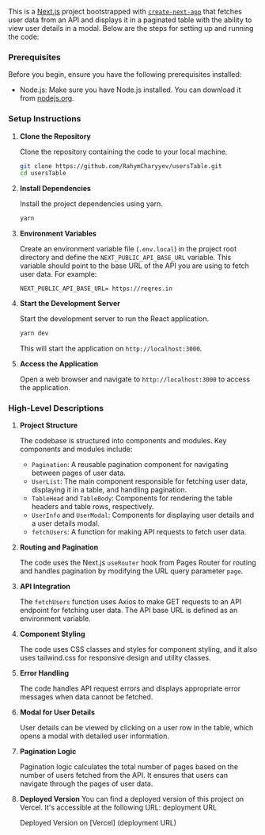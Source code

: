 This is a [Next.js](https://nextjs.org/) project bootstrapped with [`create-next-app`](https://github.com/vercel/next.js/tree/canary/packages/create-next-app) that fetches user data from an API and displays it in a paginated table with the ability to view user details in a modal. Below are the steps for setting up and running the code:

### Prerequisites
Before you begin, ensure you have the following prerequisites installed:

- Node.js: Make sure you have Node.js installed. You can download it from [nodejs.org](https://nodejs.org/).

### Setup Instructions

1. **Clone the Repository**

   Clone the repository containing the code to your local machine.

   ```bash
   git clone https://github.com/RahymCharyyev/usersTable.git
   cd usersTable
   ```

2. **Install Dependencies**

   Install the project dependencies using yarn.

   ```bash
   yarn 
   ```

3. **Environment Variables**

   Create an environment variable file (`.env.local`) in the project root directory and define the `NEXT_PUBLIC_API_BASE_URL` variable. This variable should point to the base URL of the API you are using to fetch user data. For example:

   ```
   NEXT_PUBLIC_API_BASE_URL= https://reqres.in
   ```

4. **Start the Development Server**

   Start the development server to run the React application.

   ```bash
   yarn dev
   ```

   This will start the application on `http://localhost:3000`.

5. **Access the Application**

   Open a web browser and navigate to `http://localhost:3000` to access the application.

### High-Level Descriptions

1. **Project Structure**

   The codebase is structured into components and modules. Key components and modules include:
   
   - `Pagination`: A reusable pagination component for navigating between pages of user data.
   - `UserList`: The main component responsible for fetching user data, displaying it in a table, and handling pagination.
   - `TableHead` and `TableBody`: Components for rendering the table headers and table rows, respectively.
   - `UserInfo` and `UserModal`: Components for displaying user details and a user details modal.
   - `fetchUsers`: A function for making API requests to fetch user data.

2. **Routing and Pagination**

   The code uses the Next.js `useRouter` hook from Pages Router for routing and handles pagination by modifying the URL query parameter `page`.

3. **API Integration**

   The `fetchUsers` function uses Axios to make GET requests to an API endpoint for fetching user data. The API base URL is defined as an environment variable.

4. **Component Styling**

   The code uses CSS classes and styles for component styling, and it also uses tailwind.css for responsive design and utility classes.

5. **Error Handling**

   The code handles API request errors and displays appropriate error messages when data cannot be fetched.

6. **Modal for User Details**

   User details can be viewed by clicking on a user row in the table, which opens a modal with detailed user information.

7. **Pagination Logic**

   Pagination logic calculates the total number of pages based on the number of users fetched from the API. It ensures that users can navigate through the pages of user data.

8. **Deployed Version**
    You can find a deployed version of this project on Vercel. It's accessible at the following URL: deployment URL

    Deployed Version on [Vercel] (deployment URL)


